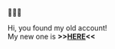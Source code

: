 🌱🐸🌱

Hi, you found my old account!<br>
My new one is **>>[HERE](https://github.com/l2wilson94/)<<**
